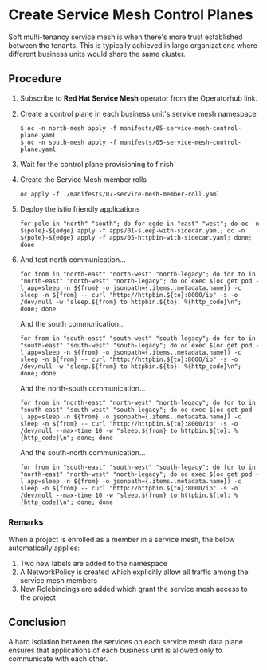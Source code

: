 # Create Service Mesh Control Planes

Soft multi-tenancy service mesh is when there's more trust established between the tenants. This is typically achieved 
in large organizations where different business units would share the same cluster.

## Procedure

1. Subscribe to **Red Hat Service Mesh** operator from the Operatorhub link.
2. Create a control plane in each business unit's service mesh namespace
   ```console
   $ oc -n north-mesh apply -f manifests/05-service-mesh-control-plane.yaml
   $ oc -n south-mesh apply -f manifests/05-service-mesh-control-plane.yaml
   ```

3. Wait for the control plane provisioning to finish
4. Create the Service Mesh member rolls
   ```console
   oc apply -f ./manifests/07-service-mesh-member-roll.yaml
   ```

5. Deploy the istio friendly applications
   ```console
   for pole in "north" "south"; do for egde in "east" "west"; do oc -n ${pole}-${edge} apply -f apps/01-sleep-with-sidecar.yaml; oc -n ${pole}-${edge} apply -f apps/05-httpbin-with-sidecar.yaml; done; done
   ```

6. And test north communication...
   ```console
   for from in "north-east" "north-west" "north-legacy"; do for to in "north-east" "north-west" "north-legacy"; do oc exec $(oc get pod -l app=sleep -n ${from} -o jsonpath={.items..metadata.name}) -c sleep -n ${from} -- curl "http://httpbin.${to}:8000/ip" -s -o /dev/null -w "sleep.${from} to httpbin.${to}: %{http_code}\n"; done; done
   ```
   
   And the south communication...
   ```console
   for from in "south-east" "south-west" "south-legacy"; do for to in "south-east" "south-west" "south-legacy"; do oc exec $(oc get pod -l app=sleep -n ${from} -o jsonpath={.items..metadata.name}) -c sleep -n ${from} -- curl "http://httpbin.${to}:8000/ip" -s -o /dev/null -w "sleep.${from} to httpbin.${to}: %{http_code}\n"; done; done
   ```
   
   And the north-south communication...
   ```console
   for from in "north-east" "north-west" "north-legacy"; do for to in "south-east" "south-west" "south-legacy"; do oc exec $(oc get pod -l app=sleep -n ${from} -o jsonpath={.items..metadata.name}) -c sleep -n ${from} -- curl "http://httpbin.${to}:8000/ip" -s -o /dev/null --max-time 10 -w "sleep.${from} to httpbin.${to}: %{http_code}\n"; done; done
   ```
   
   And the south-north communication...
   ```console
   for from in "south-east" "south-west" "south-legacy"; do for to in "north-east" "north-west" "north-legacy"; do oc exec $(oc get pod -l app=sleep -n ${from} -o jsonpath={.items..metadata.name}) -c sleep -n ${from} -- curl "http://httpbin.${to}:8000/ip" -s -o /dev/null --max-time 10 -w "sleep.${from} to httpbin.${to}: %{http_code}\n"; done; done
   ```

### Remarks

When a project is enrolled as a member in a service mesh, the below automatically applies:

1. Two new labels are added to the namespace
2. A NetworkPolicy is created which explicitly allow all traffic among the service mesh members
3. New Rolebindings are added which grant the service mesh access to the project

## Conclusion

A hard isolation between the services on each service mesh data plane ensures that applications of each business unit is allowed only to communicate with each other.
